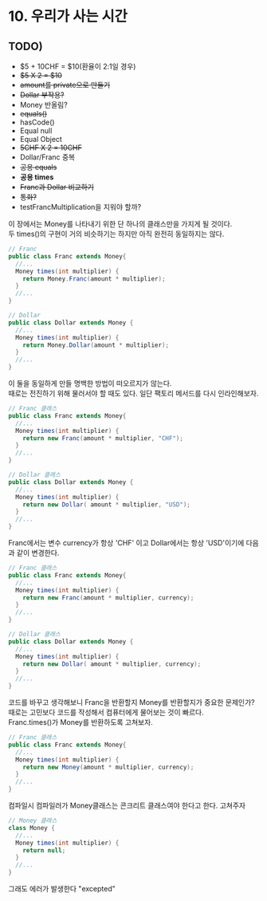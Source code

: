 # 10. 우리가 사는 시간

## TODO)
 - $5 + 10CHF = $10(환율이 2:1일 경우)
 - ~~$5 X 2 = $10~~
 - ~~amount를 private으로 만들기~~
 - ~~Dollar 부작용?~~
 - Money 반올림?
 - ~~equals()~~
 - hasCode()
 - Equal null
 - Equal Object
 - ~~5CHF X 2 = 10CHF~~
 - Dollar/Franc 중복
 - ~~공용 equals~~
 - **공용 times**
 - ~~Franc과 Dollar 비교하기~~
 - ~~통화?~~
 - testFrancMultiplication을 지워야 할까?

이 장에서는 Money를 나타내기 위한 단 하나의 클래스만을 가지게 될 것이다.  
두 times()의 구현이 거의 비슷하기는 하지만 아직 완전히 동일하지는 않다.
```JAVA
// Franc
public class Franc extends Money{
  //...
  Money times(int multiplier) {
    return Money.Franc(amount * multiplier);
  }
  //...
}

// Dollar
public class Dollar extends Money {
  //...
  Money times(int multiplier) {
    return Money.Dollar(amount * multiplier);
  }
  //...
}
```
이 둘을 동일하게 만들 명백한 방법이 떠오르지가 않는다.  
때로는 전진하기 위해 물러서야 할 때도 있다. 일단 팩토리 메서드를 다시 인라인해보자.
```JAVA
// Franc 클래스
public class Franc extends Money{
  //...
  Money times(int multiplier) {
    return new Franc(amount * multiplier, "CHF");
  }
  //...
}

// Dollar 클래스
public class Dollar extends Money {
  //...
  Money times(int multiplier) {
    return new Dollar( amount * multiplier, "USD");
  }
  //...
}
```
Franc에서는 변수 currency가 항상 'CHF' 이고 Dollar에서는 항상 'USD'이기에 다음과 같이 변경한다.
```JAVA
// Franc 클래스
public class Franc extends Money{
  //...
  Money times(int multiplier) {
    return new Franc(amount * multiplier, currency);
  }
  //...
}

// Dollar 클래스
public class Dollar extends Money {
  //...
  Money times(int multiplier) {
    return new Dollar( amount * multiplier, currency);
  }
  //...
}
```
코드를 바꾸고 생각해보니 Franc을 반환할지 Money를 반환할지가 중요한 문제인가?  
때로는 고민보다 코드를 작성해서 컴퓨터에게 물어보는 것이 빠르다.  
Franc.times()가 Money를 반환하도록 고쳐보자.
```JAVA
// Franc 클래스
public class Franc extends Money{
  //...
  Money times(int multiplier) {
    return new Money(amount * multiplier, currency);
  }
  //...
}
```
컴파일시 컴파일러가 Money클래스는 콘크리트 클래스여야 한다고 한다. 고쳐주자
```JAVA
// Money 클래스
class Money {
  //...
  Money times(int multiplier) {
    return null;
  }
  //...
}
```
그래도 에러가 발생한다 "excepted"
